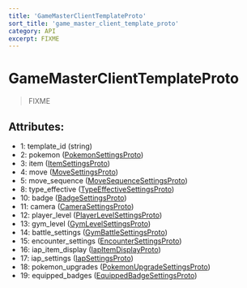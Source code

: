 ```yaml
---
title: 'GameMasterClientTemplateProto'
sort_title: 'game_master_client_template_proto'
category: API
excerpt: FIXME
---
```


# GameMasterClientTemplateProto

> FIXME

## Attributes:

- 1: template_id (string)
- 2: pokemon ([PokemonSettingsProto](../PokemonSettingsProto/))
- 3: item ([ItemSettingsProto](../ItemSettingsProto/))
- 4: move ([MoveSettingsProto](../MoveSettingsProto/))
- 5: move_sequence ([MoveSequenceSettingsProto](../MoveSequenceSettingsProto/))
- 8: type_effective ([TypeEffectiveSettingsProto](../TypeEffectiveSettingsProto/))
- 10: badge ([BadgeSettingsProto](../BadgeSettingsProto/))
- 11: camera ([CameraSettingsProto](../CameraSettingsProto/))
- 12: player_level ([PlayerLevelSettingsProto](../PlayerLevelSettingsProto/))
- 13: gym_level ([GymLevelSettingsProto](../GymLevelSettingsProto/))
- 14: battle_settings ([GymBattleSettingsProto](../GymBattleSettingsProto/))
- 15: encounter_settings ([EncounterSettingsProto](../EncounterSettingsProto/))
- 16: iap_item_display ([IapItemDisplayProto](../IapItemDisplayProto/))
- 17: iap_settings ([IapSettingsProto](../IapSettingsProto/))
- 18: pokemon_upgrades ([PokemonUpgradeSettingsProto](../PokemonUpgradeSettingsProto/))
- 19: equipped_badges ([EquippedBadgeSettingsProto](../EquippedBadgeSettingsProto/))
